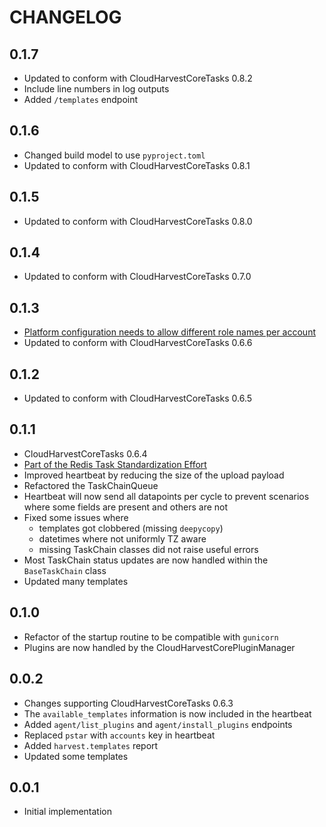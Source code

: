 # CHANGELOG

## 0.1.7
- Updated to conform with CloudHarvestCoreTasks 0.8.2
- Include line numbers in log outputs
- Added `/templates` endpoint

## 0.1.6
- Changed build model to use `pyproject.toml`
- Updated to conform with CloudHarvestCoreTasks 0.8.1

## 0.1.5
- Updated to conform with CloudHarvestCoreTasks 0.8.0

## 0.1.4
- Updated to conform with CloudHarvestCoreTasks 0.7.0

## 0.1.3
- [Platform configuration needs to allow different role names per account](https://github.com/Cloud-Harvest/CloudHarvestAgent/issues/10)
- Updated to conform with CloudHarvestCoreTasks 0.6.6

## 0.1.2
- Updated to conform with CloudHarvestCoreTasks 0.6.5

## 0.1.1
- CloudHarvestCoreTasks 0.6.4
- [Part of the Redis Task Standardization Effort](https://github.com/Cloud-Harvest/CloudHarvestAgent/issues/8)
- Improved heartbeat by reducing the size of the upload payload
- Refactored the TaskChainQueue
- Heartbeat will now send all datapoints per cycle to prevent scenarios where some fields are present and others are not
- Fixed some issues where 
  - templates got clobbered (missing `deepycopy`)
  - datetimes where not uniformly TZ aware
  - missing TaskChain classes did not raise useful errors
- Most TaskChain status updates are now handled within the `BaseTaskChain` class
- Updated many templates

## 0.1.0
- Refactor of the startup routine to be compatible with `gunicorn`
- Plugins are now handled by the CloudHarvestCorePluginManager

## 0.0.2
- Changes supporting CloudHarvestCoreTasks 0.6.3
- The `available_templates` information is now included in the heartbeat
- Added `agent/list_plugins` and `agent/install_plugins` endpoints
- Replaced `pstar` with `accounts` key in heartbeat
- Added `harvest.templates` report
- Updated some templates

## 0.0.1
- Initial implementation
